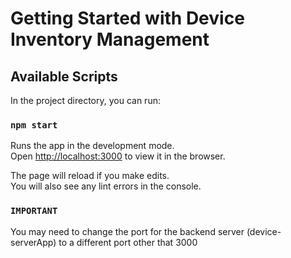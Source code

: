 # Getting Started with Device Inventory Management

## Available Scripts

In the project directory, you can run:

### `npm start`

Runs the app in the development mode.\
Open [http://localhost:3000](http://localhost:3000) to view it in the browser.

The page will reload if you make edits.\
You will also see any lint errors in the console.

### `IMPORTANT`

You may need to change the port for the backend server (device-serverApp) to a different port other that 3000
